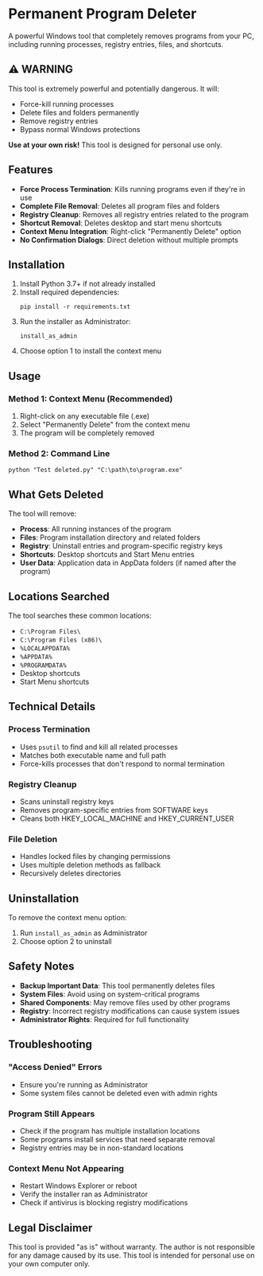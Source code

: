 # Permanent Program Deleter

A powerful Windows tool that completely removes programs from your PC, including running processes, registry entries, files, and shortcuts.

## ⚠️ WARNING
This tool is extremely powerful and potentially dangerous. It will:
- Force-kill running processes
- Delete files and folders permanently
- Remove registry entries
- Bypass normal Windows protections

**Use at your own risk!** This tool is designed for personal use only.

## Features

- **Force Process Termination**: Kills running programs even if they're in use
- **Complete File Removal**: Deletes all program files and folders
- **Registry Cleanup**: Removes all registry entries related to the program
- **Shortcut Removal**: Deletes desktop and start menu shortcuts
- **Context Menu Integration**: Right-click "Permanently Delete" option
- **No Confirmation Dialogs**: Direct deletion without multiple prompts

## Installation

1. Install Python 3.7+ if not already installed
2. Install required dependencies:
   ```
   pip install -r requirements.txt
   ```
3. Run the installer as Administrator:
   ```
   install_as_admin
   ```
4. Choose option 1 to install the context menu

## Usage

### Method 1: Context Menu (Recommended)
1. Right-click on any executable file (.exe)
2. Select "Permanently Delete" from the context menu
3. The program will be completely removed

### Method 2: Command Line
```
python "Test deleted.py" "C:\path\to\program.exe"
```

## What Gets Deleted

The tool will remove:
- **Process**: All running instances of the program
- **Files**: Program installation directory and related folders
- **Registry**: Uninstall entries and program-specific registry keys
- **Shortcuts**: Desktop shortcuts and Start Menu entries
- **User Data**: Application data in AppData folders (if named after the program)

## Locations Searched

The tool searches these common locations:
- `C:\Program Files\`
- `C:\Program Files (x86)\`
- `%LOCALAPPDATA%`
- `%APPDATA%`
- `%PROGRAMDATA%`
- Desktop shortcuts
- Start Menu shortcuts

## Technical Details

### Process Termination
- Uses `psutil` to find and kill all related processes
- Matches both executable name and full path
- Force-kills processes that don't respond to normal termination

### Registry Cleanup
- Scans uninstall registry keys
- Removes program-specific entries from SOFTWARE keys
- Cleans both HKEY_LOCAL_MACHINE and HKEY_CURRENT_USER

### File Deletion
- Handles locked files by changing permissions
- Uses multiple deletion methods as fallback
- Recursively deletes directories

## Uninstallation

To remove the context menu option:
1. Run `install_as_admin` as Administrator
2. Choose option 2 to uninstall

## Safety Notes

- **Backup Important Data**: This tool permanently deletes files
- **System Files**: Avoid using on system-critical programs
- **Shared Components**: May remove files used by other programs
- **Registry**: Incorrect registry modifications can cause system issues
- **Administrator Rights**: Required for full functionality

## Troubleshooting

### "Access Denied" Errors
- Ensure you're running as Administrator
- Some system files cannot be deleted even with admin rights

### Program Still Appears
- Check if the program has multiple installation locations
- Some programs install services that need separate removal
- Registry entries may be in non-standard locations

### Context Menu Not Appearing
- Restart Windows Explorer or reboot
- Verify the installer ran as Administrator
- Check if antivirus is blocking registry modifications

## Legal Disclaimer

This tool is provided "as is" without warranty. The author is not responsible for any damage caused by its use. This tool is intended for personal use on your own computer only.

